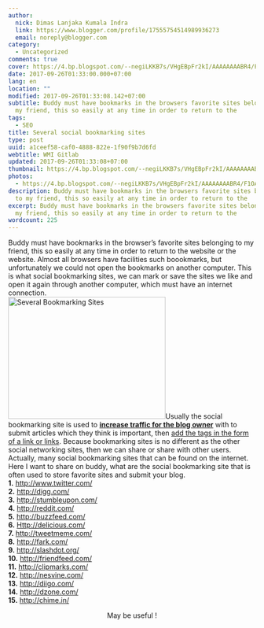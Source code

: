 ```yaml
---
author:
  nick: Dimas Lanjaka Kumala Indra
  link: https://www.blogger.com/profile/17555754514989936273
  email: noreply@blogger.com
category:
  - Uncategorized
comments: true
cover: https://4.bp.blogspot.com/--negiLKKB7s/VHgEBpFr2kI/AAAAAAAABR4/F1OABPKFt4k/s320/shareing%2Bbuttons%2Bfor%2Bblogger.jpeg
date: 2017-09-26T01:33:00.000+07:00
lang: en
location: ""
modified: 2017-09-26T01:33:08.142+07:00
subtitle: Buddy must have bookmarks in the browsers favorite sites belonging to
  my friend, this so easily at any time in order to return to the
tags:
  - SEO
title: Several social bookmarking sites
type: post
uuid: a1ceef58-caf0-4888-822e-1f90f9b7d6fd
webtitle: WMI Gitlab
updated: 2017-09-26T01:33:08+07:00
thumbnail: https://4.bp.blogspot.com/--negiLKKB7s/VHgEBpFr2kI/AAAAAAAABR4/F1OABPKFt4k/s320/shareing%2Bbuttons%2Bfor%2Bblogger.jpeg
photos:
  - https://4.bp.blogspot.com/--negiLKKB7s/VHgEBpFr2kI/AAAAAAAABR4/F1OABPKFt4k/s320/shareing%2Bbuttons%2Bfor%2Bblogger.jpeg
description: Buddy must have bookmarks in the browsers favorite sites belonging
  to my friend, this so easily at any time in order to return to the
excerpt: Buddy must have bookmarks in the browsers favorite sites belonging to
  my friend, this so easily at any time in order to return to the
wordcount: 225
---
```


<p>Buddy must have bookmarks in the browser’s favorite sites belonging to my friend, this so easily at any time in order to return to the website or the website. Almost all browsers have facilities such boookmarks, but unfortunately we could not open the bookmarks on another computer. This is what social bookmarking sites, we can mark or save the sites we like and open it again through another computer, which must have an internet connection. <br><img alt="Several Bookmarking Sites" height="248" src="https://4.bp.blogspot.com/--negiLKKB7s/VHgEBpFr2kI/AAAAAAAABR4/F1OABPKFt4k/s320/shareing%2Bbuttons%2Bfor%2Bblogger.jpeg" title="several Bookmarking Sites" width="320">Usually the social bookmarking site is used to <a href="https://web-manajemen.blogspot.com/p/search.html?q=meningkatkan+traffic+blog" target="_blank"><b>increase traffic for the blog owner</b></a> with to submit articles which they think is important, then <a href="https://web-manajemen.blogspot.com/p/search.html?q=cara-membuat-link" target="_blank">add the tags in the form of a link or links</a>. Because bookmarking sites is no different as the other social networking sites, then we can share or share with other users. <br>Actually, many social bookmarking sites that can be found on the internet. Here I want to share on buddy, what are the social bookmarking site that is often used to store favorite sites and submit your blog. <br><b>1.</b> <a href="http://www.twitter.com/">http://www.twitter.com/</a> <br><b>2.</b> <a href="http://digg.com/">http://digg.com/</a> <br><b>3.</b> <a href="http://stumbleupon.com/">http://stumbleupon.com/</a> <br><b>4.</b> <a href="http://reddit.com/">http://reddit.com/</a> <br><b>5.</b> <a href="http://buzzfeed.com/">http://buzzfeed.com/</a> <br><b>6.</b> <a href="Http://delicious.com/">Http://delicious.com/</a> <br><b>7.</b> <a href="http://tweetmeme.com/">http://tweetmeme.com/</a> <br><b>8.</b> <a href="http://fark.com/">http://fark.com/</a> <br><b>9.</b> <a href="http://slashdot.org/">http://slashdot.org/</a> <br><b>10.</b> <a href="http://friendfeed.com/">http://friendfeed.com/</a> <br><b>11.</b> <a href="http://clipmarks.com/">http://clipmarks.com/</a> <br><b>12.</b> <a href="http://nesvine.com/">http://nesvine.com/</a> <br><b>13.</b> <a href="http://diigo.com/">http://diigo.com/</a> <br><b>14.</b> <a href="http://dzone.com/">http://dzone.com/</a> <br><b>15.</b> <a href="http://chime.in/">http://chime.in/</a> <br><center> May be useful ! </center><br><br></p>
